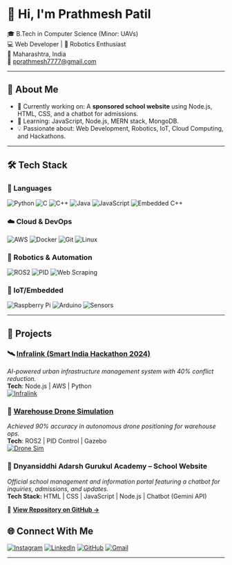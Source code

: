 # 👋 Hi, I'm Prathmesh Patil

🎓 B.Tech in Computer Science (Minor: UAVs)  
💻 Web Developer | 🤖 Robotics Enthusiast  
📍 Maharashtra, India  
📧 pprathmesh7777@gmail.com  

---

## 🔭 About Me

- 🚀 Currently working on: A **sponsored school website** using Node.js, HTML, CSS, and a chatbot for admissions.
- 🌱 Learning: JavaScript, Node.js, MERN stack, MongoDB.
- 💡 Passionate about: Web Development, Robotics, IoT, Cloud Computing, and Hackathons.

---

## 🛠️ Tech Stack

### 🚀 Languages
![Python](https://img.shields.io/badge/Python-3776AB?style=flat&logo=python&logoColor=white)
![C](https://img.shields.io/badge/C-00599C?style=flat&logo=c&logoColor=white)
![C++](https://img.shields.io/badge/C++-00599C?style=flat&logo=c%2B%2B&logoColor=white)
![Java](https://img.shields.io/badge/Java-ED8B00?style=flat&logo=java&logoColor=white)
![JavaScript](https://img.shields.io/badge/JavaScript-F7DF1E?style=flat&logo=javascript&logoColor=black)
![Embedded C++](https://img.shields.io/badge/Embedded%20C++-A8B9CC?style=flat)

### ☁️ Cloud & DevOps
![AWS](https://img.shields.io/badge/AWS-232F3E?style=flat&logo=amazon-aws&logoColor=white)
![Docker](https://img.shields.io/badge/Docker-2496ED?style=flat&logo=docker&logoColor=white)
![Git](https://img.shields.io/badge/Git-F05032?style=flat&logo=git&logoColor=white)
![Linux](https://img.shields.io/badge/Linux-FCC624?style=flat&logo=linux&logoColor=black)

### 🤖 Robotics & Automation
![ROS2](https://img.shields.io/badge/ROS2-22314E?style=flat&logo=ros&logoColor=white)
![PID](https://img.shields.io/badge/PID_Control-grey?style=flat)
![Web Scraping](https://img.shields.io/badge/Web_Scraping-4B8BBE?style=flat)

### 📡 IoT/Embedded
![Raspberry Pi](https://img.shields.io/badge/Raspberry%20Pi-C51A4A?style=flat&logo=raspberrypi&logoColor=white)
![Arduino](https://img.shields.io/badge/Arduino-00979D?style=flat&logo=arduino&logoColor=white)
![Sensors](https://img.shields.io/badge/Sensor%20Integration-blue?style=flat)

---

## 📂 Projects

### 🛰️ [Infralink (Smart India Hackathon 2024)](https://github.com/JrPrath77/infralink)  
_AI-powered urban infrastructure management system with 40% conflict reduction._  
**Tech**: Node.js | AWS | Python  
[![Infralink](https://github-readme-stats.vercel.app/api/pin/?username=JrPrath77&repo=infralink)](https://github.com/JrPrath77/infralink)

### 🚁 [Warehouse Drone Simulation](https://github.com/JrPrath77/drone-sim)  
_Achieved 90% accuracy in autonomous drone positioning for warehouse ops._  
**Tech**: ROS2 | PID Control | Gazebo  
[![Drone Sim](https://github-readme-stats.vercel.app/api/pin/?username=JrPrath77&repo=drone-sim)](https://github.com/JrPrath77/drone-sim)

### 🏫 Dnyansiddhi Adarsh Gurukul Academy – School Website  
_Official school management and information portal featuring a chatbot for inquiries, admissions, and updates._  
**Tech Stack:** HTML | CSS | JavaScript | Node.js | Chatbot (Gemini API)  

🔗 **[View Repository on GitHub →](https://github.com/JrPrath77/School-Website/tree/main)**


## 🌐 Connect With Me

[![Instagram](https://img.shields.io/badge/Instagram-%23E4405F.svg?&style=flat&logo=instagram&logoColor=white)](https://www.instagram.com/jr.prath/)
[![LinkedIn](https://img.shields.io/badge/LinkedIn-%230077B5.svg?&style=flat&logo=linkedin&logoColor=white)](https://www.linkedin.com/in/prathmesh-sanjay-patil)
[![GitHub](https://img.shields.io/badge/GitHub-%2312100E.svg?&style=flat&logo=github&logoColor=white)](https://github.com/JrPrath77)
[![Gmail](https://img.shields.io/badge/Gmail-D14836?style=flat&logo=gmail&logoColor=white)](mailto:pprathmesh7777@gmail.com)

---
